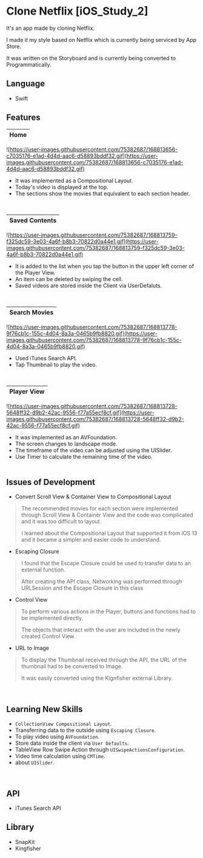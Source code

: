 # Clone Netflix [iOS_Study_2]

It's an app made by cloning Netflix.

I made it my style based on Netflix which is currently being serviced by App Store.

It was written on the Storyboard and is currently being converted to Programmatically.

## Language

- Swift

## Features

|Home|
|---|
![https://user-images.githubusercontent.com/75382687/168813656-c7035176-e1ad-4d4d-aac6-d58893bddf32.gif](https://user-images.githubusercontent.com/75382687/168813656-c7035176-e1ad-4d4d-aac6-d58893bddf32.gif)

- It was implemented as a Compositional Layout.
- Today's video is displayed at the top.
- The sections show the movies that equivalent to each section header.
<br>

|Saved Contents|
|---|
![https://user-images.githubusercontent.com/75382687/168813759-f325dc59-3e03-4a6f-b8b3-70822d0a44e1.gif](https://user-images.githubusercontent.com/75382687/168813759-f325dc59-3e03-4a6f-b8b3-70822d0a44e1.gif)

- It is added to the list when you tap the button in the upper left corner of the Player View.
- An item can be deleted by swiping the cell.
- Saved videos are stored inside the Client via UserDefaluts.
<br>

|Search Movies|
|---|
![https://user-images.githubusercontent.com/75382687/168813778-9f76cb1c-155c-4d04-8a3a-0465b9fb8820.gif](https://user-images.githubusercontent.com/75382687/168813778-9f76cb1c-155c-4d04-8a3a-0465b9fb8820.gif)

- Used iTunes Search API.
- Tap Thumbnail to play the video.
<br>

|Player View|
|---|
![https://user-images.githubusercontent.com/75382687/168813728-5648ff32-d9b2-42ac-9556-f77a55ecf8cf.gif](https://user-images.githubusercontent.com/75382687/168813728-5648ff32-d9b2-42ac-9556-f77a55ecf8cf.gif)

- It was implemented as an AVFoundation.
- The screen changes to landscape mode.
- The timeframe of the video can be adjusted using the UISlider.
- Use Timer to calculate the remaining time of the video.
<br><br>

## Issues of Development

- Convert Scroll View & Container View to Compositional Layout

> The recommended movies for each section were implemented through Scroll View & Container View and the code was complicated and it was too difficult to layout.
> 
> 
> I learned about the Compositional Layout that supported it from iOS 13 and it became a simpler and easier code to understand.
> 
- Escaping Closure

> I found that the Escape Closure could be used to transfer data to an external function.
> 
> 
> After creating the API class, Networking was performed through URLSession and the Escape Closure in this class
> 
- Control View

> To perform various actions in the Player, buttons and functions had to be implemented directly.
> 
> 
> The objects that interact with the user are included in the newly created Control View.
> 
- URL to Image

> To display the Thumbnail received through the API, the URL of the thumbnail had to be converted to Image.
> 
> 
> It was easily converted using the Kignfisher external Library.
> 

<br>

## Learning New Skills

- `CollectionView Compositional Layout`.
- Transferring data to the outside using `Escaping Closure`.
- To play video using `AVFoundation`.
- Store data inside the client via `User Defaults`.
- TableView Row Swipe Action through `UISwipeActionsConfiguration`.
- Video time calculation using `CMTime`.
- about `UISlider`.

<br>

## API

- iTunes Search API

## Library

- SnapKit
- Kingfisher
